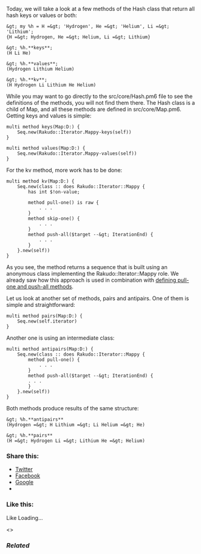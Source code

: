 Today, we will take a look at a few methods of the Hash class that return all hash keys or values or both:

	&gt; my %h = H =&gt; 'Hydrogen', He =&gt; 'Helium', Li =&gt; 'Lithium';
	{H =&gt; Hydrogen, He =&gt; Helium, Li =&gt; Lithium}

	&gt; %h.**keys**;
	(H Li He)

	&gt; %h.**values**;
	(Hydrogen Lithium Helium)

	&gt; %h.**kv**;
	(H Hydrogen Li Lithium He Helium)

While you may want to go directly to the src/core/Hash.pm6 file to see the definitions of the methods, you will not find them there. The Hash class is a child of Map, and all these methods are defined in src/core/Map.pm6. Getting keys and values is simple:

	multi method keys(Map:D:) {
	    Seq.new(Rakudo::Iterator.Mappy-keys(self))
	}

	multi method values(Map:D:) {
	    Seq.new(Rakudo::Iterator.Mappy-values(self))
	}

For the kv method, more work has to be done:

	multi method kv(Map:D:) {
	    Seq.new(class :: does Rakudo::Iterator::Mappy {
	        has int $!on-value;

	        method pull-one() is raw {
	            . . .
	        }
	        method skip-one() {
	            . . .
	        }
	        method push-all($target --&gt; IterationEnd) {
	            . . .
	        }
	    }.new(self))
	}

As you see, the method returns a sequence that is built using an anonymous class implementing the Rakudo::Iterator::Mappy role. We already saw how this approach is used in combination with [defining pull-one and push-all methods][1].

Let us look at another set of methods, pairs and antipairs. One of them is simple and straightforward:

	multi method pairs(Map:D:) {
	    Seq.new(self.iterator)
	}

Another one is using an intermediate class:

	multi method antipairs(Map:D:) {
	    Seq.new(class :: does Rakudo::Iterator::Mappy {
	        method pull-one() {
	            . . .
	        }
	        method push-all($target --&gt; IterationEnd) {
	        . . .
	        }
	    }.new(self))
	}

Both methods produce results of the same structure:

	&gt; %h.**antipairs**
	(Hydrogen =&gt; H Lithium =&gt; Li Helium =&gt; He)

	&gt; %h.**pairs**
	(H =&gt; Hydrogen Li =&gt; Lithium He =&gt; Helium)

### Share this:

* [Twitter][2]
* [Facebook][3]
* [Google][4]
*

### Like this:

Like Loading...

<>

### _Related_

  [1]: https://perl6.online/2018/02/05/47-push-all-optimisation/
  [2]: https://perl6.online/2018/04/07/73-keys-values-etc-of-hashes-in-perl-6/?share=twitter "Click to share on Twitter"
  [3]: https://perl6.online/2018/04/07/73-keys-values-etc-of-hashes-in-perl-6/?share=facebook "Click to share on Facebook"
  [4]: https://perl6.online/2018/04/07/73-keys-values-etc-of-hashes-in-perl-6/?share=google-plus-1 "Click to share on Google+"